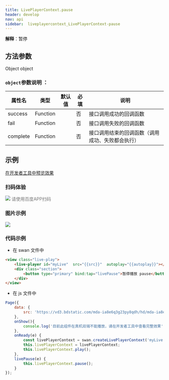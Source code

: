 ```yaml
---
title: LivePlayerContext.pause 
header: develop
nav: api
sidebar:  liveplayercontext_LivePlayerContext-pause 
---
```

 
**解释**：暂停

 

## 方法参数
Object object
### `object`参数说明 ：

|属性名 |类型  |默认值 |必填|说明|
|---- | ---- | ---- |---- |---|
|success   |Function  | | 否  | 接口调用成功的回调函数|
|fail  |Function  |  |否 | 接口调用失败的回调函数|
|complete   | Function   |  | 否 |接口调用结束的回调函数（调用成功、失败都会执行）|


## 示例

<a href="swanide://fragment/9fcddb4c8560e7d842cd1149ca6eef111574010255537" title="在开发者工具中预览效果" target="_self">在开发者工具中预览效果</a> 

### 扫码体验

<div class='scan-code-container'>
    <img src="https://b.bdstatic.com/miniapp/assets/images/doc_demo/fragment_LivePlayerContextPause.png" class="demo-qrcode-image" />
    <font color=#777 12px>请使用百度APP扫码</font>
</div>

### 图片示例 


<div class="m-doc-custom-examples">
    <div class="m-doc-custom-examples-correct">
        <img src="https://b.bdstatic.com/miniapp/images/resumePause.gif">
    </div>
    <div class="m-doc-custom-examples-correct">
        <img src=" ">
    </div>
    <div class="m-doc-custom-examples-correct">
        <img src=" ">
    </div>     
</div>

### 代码示例 


* 在 swan 文件中

```html
<view class="live-play">
    <live-player id="myLive"  src="{{src}}"  autoplay="{{autoplay}}"></live-player>
    <div class="section">
        <button type="primary" bind:tap="livePause">暂停播放 pause</button>
    </div>
</view>
```

* 在 js 文件中
```js
Page({
    data: {
        src: 'https://vd3.bdstatic.com/mda-ia8e6q3g23py8qdh/hd/mda-ia8e6q3g23py8qdh.mp4?playlist=%5B%22hd%22%5D&auth_key=1521549485-0-0-d5d042ba3555b2d23909d16a82916ebc&bcevod_channel=searchbox_feed&pd=share'
    },
    onShow(){
        console.log('目前此组件在真机双端不能播放，请在开发者工具中查看完整效果');
    },
    onReady(e) {
        const livePlayerContext = swan.createLivePlayerContext('myLive');
        this.livePlayerContext = livePlayerContext;
        this.livePlayerContext.play();
    },
    livePause(e) {
        this.livePlayerContext.pause();
    }
});
```